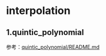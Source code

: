 # interpolation

## 1.quintic_polynomial
参考：[quintic_polynomial/README.md](quintic_polynomial/README.md)